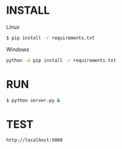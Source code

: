 INSTALL
=======
Linux
```bash
$ pip install -r requirements.txt

```
Windows
```bash
python -m pip install -r requirements.txt
```

RUN
===
```bash
$ python server.py &
```

TEST
===
```html
http://localhost:5000
```
